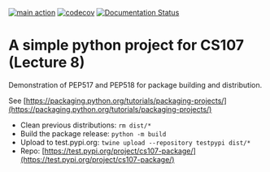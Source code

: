 [![main action](https://github.com/cs107-sys-dev/cs107_project/actions/workflows/main.yml)](https://github.com/cs107-sys-dev/cs107_project/actions/workflows/main.yml/badge.svg)
[![codecov](https://codecov.io/gh/cs107-sys-dev/cs107_project/branch/master/graph/badge.svg?token=E00DHWLP24)](https://codecov.io/gh/cs107-sys-dev/cs107_project)
[![Documentation Status](https://readthedocs.org/projects/cs107-project/badge/?version=latest)](https://cs107-project.readthedocs.io/en/latest/?badge=latest)

# A simple python project for CS107 (Lecture 8)

Demonstration of PEP517 and PEP518 for package building and distribution.

See [https://packaging.python.org/tutorials/packaging-projects/](https://packaging.python.org/tutorials/packaging-projects/)

* Clean previous distributions: `rm dist/*`
* Build the package release: `python -m build`
* Upload to test.pypi.org: `twine upload --repository testpypi dist/*`
* Repo: [https://test.pypi.org/project/cs107-package/](https://test.pypi.org/project/cs107-package/)
